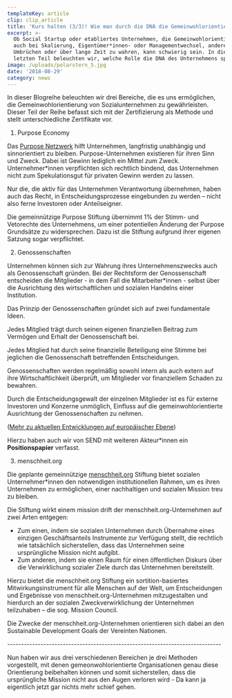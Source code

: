 ```yaml
---
templateKey: article
clip: clip_article
title: 'Kurs halten (3/3)! Wie man durch die DNA die Gemeinwohlorientierung sichert. '
excerpt: >-
  Ob Social Startup oder etabliertes Unternehmen, die Gemeinwohlorientierung
  auch bei Skalierung, Eigentümer*innen- oder Managementwechsel, anderen großen
  Umbrüchen oder über lange Zeit zu wahren, kann schwierig sein. In diesem
  letzten Teil beleuchten wir, welche Rolle die DNA des Unternehmens spielt...
image: /uploads/polarstern_5.jpg
date: '2018-08-29'
category: news
---
```

In dieser Blogreihe beleuchten wir drei Bereiche, die es uns ermöglichen, die Gemeinwohlorientierung von Sozialunternehmen zu gewährleisten. Dieser Teil der Reihe befasst sich mit der Zertifizierung als Methode und stellt unterschiedliche Zertifikate vor.

1. Purpose Economy

Das [Purpose Netzwerk](http://purpose-economy.org/) hilft Unternehmen, langfristig unabhängig und sinnorientiert zu bleiben. Purpose-Unternehmen existieren für ihren Sinn und Zweck. Dabei ist Gewinn lediglich ein Mittel zum Zweck. Unternehmer*innen verpflichten sich rechtlich bindend, das Unternehmen nicht zum Spekulationsgut für privaten Gewinn werden zu lassen.

Nur die, die aktiv für das Unternehmen Verantwortung übernehmen, haben auch das Recht, in Entscheidungsprozesse eingebunden zu werden – nicht also ferne Investoren oder Anteilseigner.

Die gemeinnützige Purpose Stiftung übernimmt 1% der Stimm- und Vetorechte des Unternehmens, um einer potentiellen Änderung der Purpose Grundsätze zu widersprechen. Dazu ist die Stiftung aufgrund ihrer eigenen Satzung sogar verpflichtet.

2. Genossenschaften

Unternehmen können sich zur Wahrung ihres Unternehmenszwecks auch als Genossenschaft gründen.
Bei der Rechtsform der Genossenschaft entscheiden die Mitglieder - in dem Fall die Mitarbeiter*innen -  selbst über die Ausrichtung des wirtschaftlichen und sozialen Handelns einer Institution.

Das Prinzip der Genossenschaften gründet sich auf zwei fundamentale Ideen.

Jedes Mitglied trägt durch seinen eigenen finanziellen Beitrag zum Vermögen und Erhalt der Genossenschaft bei.

Jedes Mitglied hat durch seine finanzielle Beteiligung eine Stimme bei jeglichen die Genossenschaft betreffenden Entscheidungen.

Genossenschaften werden regelmäßig sowohl intern als auch extern auf ihre Wirtschaftlichkeit überprüft, um Mitglieder vor finanziellem Schaden zu bewahren.

Durch die Entscheidungsgewalt der einzelnen Mitglieder ist es für externe Investoren und Konzerne unmöglich, Einfluss auf die gemeinwohlorientierte Ausrichtung der Genossenschaften zu nehmen.

([Mehr zu aktuellen Entwicklungen auf europäischer Ebene](https://coopseurope.coop/sites/default/files/Cooperative%20Vision%20for%20Collaborative%20economy_CoopsEurope.pdf))

Hierzu haben auch wir von SEND mit weiteren Akteur*innen ein **Positionspapier** verfasst.

3. menschheit.org

Die geplante gemeinnützige [menschheit.org](http://menschheit.org/) Stiftung bietet sozialen Unternehmer*innen den notwendigen institutionellen Rahmen, um es ihren Unternehmen zu ermöglichen, einer nachhaltigen und sozialen Mission treu zu bleiben.

Die Stiftung wirkt einem mission drift der menschheit.org-Unternehmen auf zwei Arten entgegen:

* Zum einen, indem sie sozialen Unternehmen durch Übernahme eines einzigen Geschäftsanteils Instrumente zur Verfügung stellt, die rechtlich wie tatsächlich sicherstellen, dass das Unternehmen seine ursprüngliche Mission nicht aufgibt.
* Zum anderen, indem sie einen Raum für einen öffentlichen Diskurs über die Verwirklichung sozialer Ziele durch das Unternehmen bereitstellt.

Hierzu bietet die menschheit.org Stiftung ein sortition-basiertes Mitwirkungsinstrument für alle Menschen auf der Welt, um Entscheidungen und Ergebnisse von menschheit.org-Unternehmen mitzugestalten und hierdurch an der sozialen Zweckverwirklichung der Unternehmen teilzuhaben – die sog. Mission Council.

Die Zwecke der menschheit.org-Unternehmen orientieren sich dabei an den Sustainable Development Goals der Vereinten Nationen.

\-----------------------------------------------------------------------------

Nun haben wir aus drei verschiedenen Bereichen je drei Methoden vorgestellt, mit denen gemeonwohlorientierte Organisationen genau diese Orientierung beibehalten können und somit sicherstellen, dass die ursprüngliche Mission nicht aus den Augen verloren wird - Da kann ja eigentlich jetzt gar nichts mehr schief gehen.
